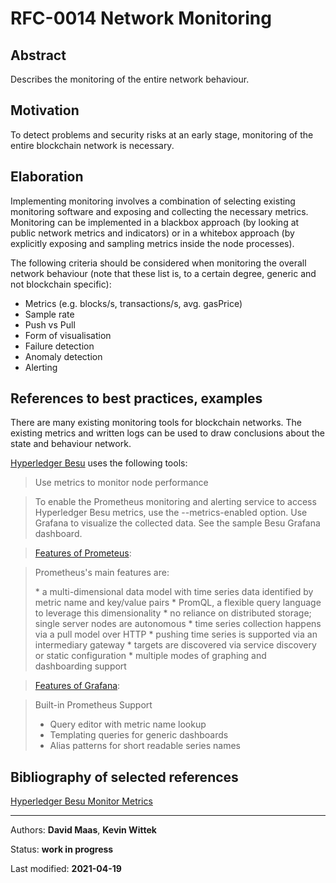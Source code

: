 # RFC-0014 Network Monitoring

## Abstract
Describes the monitoring of the entire network behaviour.

## Motivation
To detect problems and security risks at an early stage, monitoring of the entire blockchain network is necessary. 


## Elaboration

Implementing monitoring involves a combination of selecting existing monitoring software and exposing and collecting the necessary metrics.
Monitoring can be implemented in a blackbox approach (by looking at public network metrics and indicators) or in a whitebox approach (by explicitly exposing and sampling metrics inside the node processes).

The following criteria should be considered when monitoring the overall network behaviour (note that these list is, to a certain degree, generic and not blockchain specific): 

* Metrics (e.g. blocks/s, transactions/s, avg. gasPrice)
* Sample rate
* Push vs Pull
* Form of visualisation
* Failure detection
* Anomaly detection
* Alerting


## References to best practices, examples

There are many existing monitoring tools for blockchain networks. 
The existing metrics and written logs can be used to draw conclusions about the state and behaviour network. 

[Hyperledger Besu](https://besu.hyperledger.org/en/stable/HowTo/Monitor/Metrics/) uses the following tools: 

>Use metrics to monitor node performance

>To enable the Prometheus monitoring and alerting service to access Hyperledger Besu metrics, use the --metrics-enabled option. Use Grafana to visualize the collected data. See the sample Besu Grafana dashboard.

>[Features of Prometeus](https://prometheus.io/docs/introduction/overview/):

>Prometheus's main features are:
>
>\* a multi-dimensional data model with time series data identified by metric name and key/value pairs
>\* PromQL, a flexible query language to leverage this dimensionality
>\* no reliance on distributed storage; single server nodes are autonomous
>\* time series collection happens via a pull model over HTTP
>\* pushing time series is supported via an intermediary gateway
>\* targets are discovered via service discovery or static configuration
>\* multiple modes of graphing and dashboarding support

>[Features of Grafana](https://grafana.com/grafana/):

>Built-in Prometheus Support
>
>* Query editor with metric name lookup
>* Templating queries for generic dashboards
>* Alias patterns for short readable series names



## Bibliography of selected references
[Hyperledger Besu Monitor Metrics](https://besu.hyperledger.org/en/stable/HowTo/Monitor/Metrics/)

***

Authors: **David Maas**, **Kevin Wittek**

Status:  **work in progress**

Last modified: **2021-04-19**
